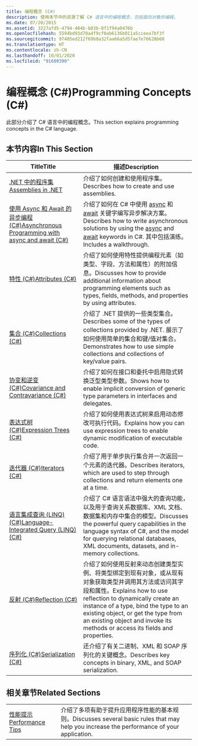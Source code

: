```yaml
---
title: 编程概念 (C#)
description: 使用本节中的资源了解 C# 语言中的编程概念，包括面向对象的编程。
ms.date: 07/20/2015
ms.assetid: 3227afd5-4794-484b-b83b-0f1f94a0476b
ms.openlocfilehash: 5594bd93d70a4f9cf0ab6136b011a5cceea7bf3f
ms.sourcegitcommit: 97405ed212f69b0a32faa66a5d5fae7e76628b68
ms.translationtype: HT
ms.contentlocale: zh-CN
ms.lasthandoff: 10/01/2020
ms.locfileid: "91609390"
---
```

# <a name="programming-concepts-c"></a><span data-ttu-id="68806-103">编程概念 (C#)</span><span class="sxs-lookup"><span data-stu-id="68806-103">Programming Concepts (C#)</span></span>

<span data-ttu-id="68806-104">此部分介绍了 C# 语言中的编程概念。</span><span class="sxs-lookup"><span data-stu-id="68806-104">This section explains programming concepts in the C# language.</span></span>  
  
## <a name="in-this-section"></a><span data-ttu-id="68806-105">本节内容</span><span class="sxs-lookup"><span data-stu-id="68806-105">In This Section</span></span>  
  
|<span data-ttu-id="68806-106">Title</span><span class="sxs-lookup"><span data-stu-id="68806-106">Title</span></span>|<span data-ttu-id="68806-107">描述</span><span class="sxs-lookup"><span data-stu-id="68806-107">Description</span></span>|  
|-----------|-----------------|  
|[<span data-ttu-id="68806-108">.NET 中的程序集</span><span class="sxs-lookup"><span data-stu-id="68806-108">Assemblies in .NET</span></span>](../../../standard/assembly/index.md)|<span data-ttu-id="68806-109">介绍了如何创建和使用程序集。</span><span class="sxs-lookup"><span data-stu-id="68806-109">Describes how to create and use assemblies.</span></span>|  
|[<span data-ttu-id="68806-110">使用 Async 和 Await 的异步编程 (C#)</span><span class="sxs-lookup"><span data-stu-id="68806-110">Asynchronous Programming with async and await (C#)</span></span>](./async/index.md)|<span data-ttu-id="68806-111">介绍了如何在 C# 中使用 [async](../../language-reference/keywords/async.md) 和 [await](../../language-reference/operators/await.md) 关键字编写异步解决方案。</span><span class="sxs-lookup"><span data-stu-id="68806-111">Describes how to write asynchronous solutions by using the [async](../../language-reference/keywords/async.md) and [await](../../language-reference/operators/await.md) keywords in C#.</span></span> <span data-ttu-id="68806-112">其中包括演练。</span><span class="sxs-lookup"><span data-stu-id="68806-112">Includes a walkthrough.</span></span>|  
|[<span data-ttu-id="68806-113">特性 (C#)</span><span class="sxs-lookup"><span data-stu-id="68806-113">Attributes (C#)</span></span>](./attributes/index.md)|<span data-ttu-id="68806-114">介绍了如何使用特性提供编程元素（如类型、字段、方法和属性）的附加信息。</span><span class="sxs-lookup"><span data-stu-id="68806-114">Discusses how to provide additional information about programming elements such as types, fields, methods, and properties by using attributes.</span></span>|  
|[<span data-ttu-id="68806-115">集合 (C#)</span><span class="sxs-lookup"><span data-stu-id="68806-115">Collections (C#)</span></span>](./collections.md)|<span data-ttu-id="68806-116">介绍了 .NET 提供的一些类型集合。</span><span class="sxs-lookup"><span data-stu-id="68806-116">Describes some of the types of collections provided by .NET.</span></span> <span data-ttu-id="68806-117">展示了如何使用简单的集合和键/值对集合。</span><span class="sxs-lookup"><span data-stu-id="68806-117">Demonstrates how to use simple collections and collections of key/value pairs.</span></span>|  
|[<span data-ttu-id="68806-118">协变和逆变 (C#)</span><span class="sxs-lookup"><span data-stu-id="68806-118">Covariance and Contravariance (C#)</span></span>](./covariance-contravariance/index.md)|<span data-ttu-id="68806-119">介绍了如何在接口和委托中启用隐式转换泛型类型参数。</span><span class="sxs-lookup"><span data-stu-id="68806-119">Shows how to enable implicit conversion of generic type parameters in interfaces and delegates.</span></span>|  
|[<span data-ttu-id="68806-120">表达式树 (C#)</span><span class="sxs-lookup"><span data-stu-id="68806-120">Expression Trees (C#)</span></span>](./expression-trees/index.md)|<span data-ttu-id="68806-121">介绍了如何使用表达式树来启用动态修改可执行代码。</span><span class="sxs-lookup"><span data-stu-id="68806-121">Explains how you can use expression trees to enable dynamic modification of executable code.</span></span>|  
|[<span data-ttu-id="68806-122">迭代器 (C#)</span><span class="sxs-lookup"><span data-stu-id="68806-122">Iterators (C#)</span></span>](./iterators.md)|<span data-ttu-id="68806-123">介绍了用于单步执行集合并一次返回一个元素的迭代器。</span><span class="sxs-lookup"><span data-stu-id="68806-123">Describes iterators, which are used to step through collections and return elements one at a time.</span></span>|  
|[<span data-ttu-id="68806-124">语言集成查询 (LINQ) (C#)</span><span class="sxs-lookup"><span data-stu-id="68806-124">Language-Integrated Query (LINQ) (C#)</span></span>](./linq/index.md)|<span data-ttu-id="68806-125">介绍了 C# 语言语法中强大的查询功能，以及用于查询关系数据库、XML 文档、数据集和内存中集合的模型。</span><span class="sxs-lookup"><span data-stu-id="68806-125">Discusses the powerful query capabilities in the language syntax of C#, and the model for querying relational databases, XML documents, datasets, and in-memory collections.</span></span>|  
|[<span data-ttu-id="68806-126">反射 (C#)</span><span class="sxs-lookup"><span data-stu-id="68806-126">Reflection (C#)</span></span>](./reflection.md)|<span data-ttu-id="68806-127">介绍了如何使用反射来动态创建类型实例、将类型绑定到现有对象，或从现有对象获取类型并调用其方法或访问其字段和属性。</span><span class="sxs-lookup"><span data-stu-id="68806-127">Explains how to use reflection to dynamically create an instance of a type, bind the type to an existing object, or get the type from an existing object and invoke its methods or access its fields and properties.</span></span>|  
|[<span data-ttu-id="68806-128">序列化 (C#)</span><span class="sxs-lookup"><span data-stu-id="68806-128">Serialization (C#)</span></span>](./serialization/index.md)|<span data-ttu-id="68806-129">还介绍了有关二进制、XML 和 SOAP 序列化的关键概念。</span><span class="sxs-lookup"><span data-stu-id="68806-129">Describes key concepts in binary, XML, and SOAP serialization.</span></span>|  
  
## <a name="related-sections"></a><span data-ttu-id="68806-130">相关章节</span><span class="sxs-lookup"><span data-stu-id="68806-130">Related Sections</span></span>  
  
|||  
|---|---|  
|[<span data-ttu-id="68806-131">性能提示</span><span class="sxs-lookup"><span data-stu-id="68806-131">Performance Tips</span></span>](../../../framework/performance/performance-tips.md) | <span data-ttu-id="68806-132">介绍了多项有助于提升应用程序性能的基本规则。</span><span class="sxs-lookup"><span data-stu-id="68806-132">Discusses several basic rules that may help you increase the performance of your application.</span></span>|
